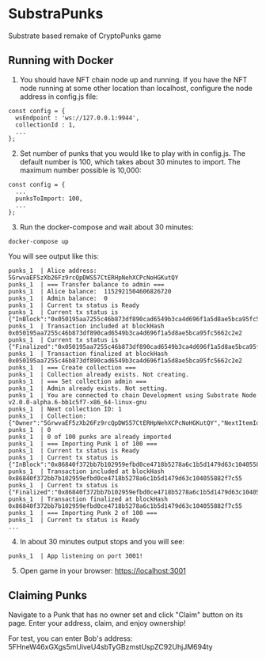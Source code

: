 # SubstraPunks
Substrate based remake of CryptoPunks game

## Running with Docker

1. You should have NFT chain node up and running. If you have the NFT node running at some other location than localhost, configure the node address in config.js file:
```
const config = {
  wsEndpoint : 'ws://127.0.0.1:9944',
  collectionId : 1,
  ...
};
```

2. Set number of punks that you would like to play with in config.js. The default number is 100, which takes about 30 minutes to import. The maximum number possible is 10,000:

```
const config = {
  ...
  punksToImport: 100,
  ...
};
```

3. Run the docker-compose and wait about 30 minutes:
```
docker-compose up
```

You will see output like this:
```
punks_1  | Alice address:  5GrwvaEF5zXb26Fz9rcQpDWS57CtERHpNehXCPcNoHGKutQY
punks_1  | === Transfer balance to admin ===
punks_1  | Alice balance:  1152921504606826720
punks_1  | Admin balance:  0
punks_1  | Current tx status is Ready
punks_1  | Current tx status is {"InBlock":"0x050195aa7255c46b873df890cad6549b3ca4d696f1a5d8ae5bca95fc5662c2e2"}
punks_1  | Transaction included at blockHash 0x050195aa7255c46b873df890cad6549b3ca4d696f1a5d8ae5bca95fc5662c2e2
punks_1  | Current tx status is {"Finalized":"0x050195aa7255c46b873df890cad6549b3ca4d696f1a5d8ae5bca95fc5662c2e2"}
punks_1  | Transaction finalized at blockHash 0x050195aa7255c46b873df890cad6549b3ca4d696f1a5d8ae5bca95fc5662c2e2
punks_1  | === Create collection ===
punks_1  | Collection already exists. Not creating.
punks_1  | === Set collection admin ===
punks_1  | Admin already exists. Not setting.
punks_1  | You are connected to chain Development using Substrate Node v2.0.0-alpha.6-bb1c5f7-x86_64-linux-gnu
punks_1  | Next collection ID: 1
punks_1  | Collection: {"Owner":"5GrwvaEF5zXb26Fz9rcQpDWS57CtERHpNehXCPcNoHGKutQY","NextItemId":1,"CustomDataSize":10}
punks_1  | 0
punks_1  | 0 of 100 punks are already imported
punks_1  | === Importing Punk 1 of 100 ===
punks_1  | Current tx status is Ready
punks_1  | Current tx status is {"InBlock":"0x86840f372bb7b102959efbd0ce4718b5278a6c1b5d1479d63c104055882f7c55"}
punks_1  | Transaction included at blockHash 0x86840f372bb7b102959efbd0ce4718b5278a6c1b5d1479d63c104055882f7c55
punks_1  | Current tx status is {"Finalized":"0x86840f372bb7b102959efbd0ce4718b5278a6c1b5d1479d63c104055882f7c55"}
punks_1  | Transaction finalized at blockHash 0x86840f372bb7b102959efbd0ce4718b5278a6c1b5d1479d63c104055882f7c55
punks_1  | === Importing Punk 2 of 100 ===
punks_1  | Current tx status is Ready
...
```

4. In about 30 minutes output stops and you will see:
```
punks_1  | App listening on port 3001!
```

5. Open game in your browser: [https://localhost:3001](https://localhost:3001)

## Claiming Punks

Navigate to a Punk that has no owner set and click "Claim" button on its page. Enter your address, claim, and enjoy ownership!

For test, you can enter Bob's address: 5FHneW46xGXgs5mUiveU4sbTyGBzmstUspZC92UhjJM694ty

